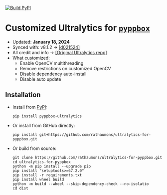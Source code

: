 [![Build PyPI](https://github.com/rathaumons/ultralytics-for-pyppbox/actions/workflows/autobuild.yaml/badge.svg)](https://github.com/rathaumons/ultralytics-for-pyppbox/actions/workflows/autobuild.yaml)

# Customized Ultralytics for [`pyppbox`](https://github.com/rathaumons/pyppbox)

* Updated: **January 18, 2024**
* Synced with: v8.1.2 -> [[d021524]](https://github.com/ultralytics/ultralytics/commit/d021524e850acfa393ec25d4ecb9c4c761cca688)
* All credit and info -> [[Original Ultralytics repo]](https://github.com/ultralytics/ultralytics)
* What customized:
    - Enable OpenCV multithreading
    - Remove restrictions on customized OpenCV
    - Disable dependency auto-install
    - Disable auto update

## Installation

* Install from [PyPI](https://pypi.org/project/pyppbox-ultralytics/):
    ```
    pip install pyppbox-ultralytics
    ``` 
* Or install from GitHub directly:
    ```
    pip install git+https://github.com/rathaumons/ultralytics-for-pyppbox.git
    ```
* Or build from source:
    ```
    git clone https://github.com/rathaumons/ultralytics-for-pyppbox.git
    cd ultralytics-for-pyppbox
    python -m pip install --upgrade pip
    pip install "setuptools>=67.2.0"
    pip install -r requirements.txt
    pip install wheel build
    python -m build --wheel --skip-dependency-check --no-isolatio
    cd dist
    ```
